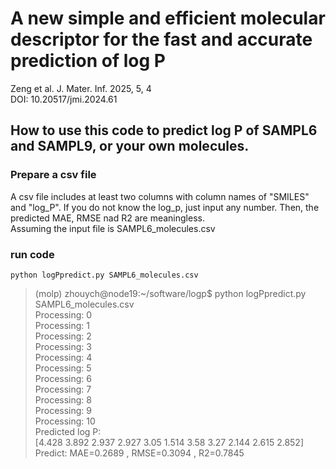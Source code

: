 # A new simple and efficient molecular descriptor for the fast and accurate prediction of log P   

Zeng et al. J. Mater. Inf. 2025, 5, 4  
DOI: 10.20517/jmi.2024.61  

## How to use this code to predict log P of SAMPL6 and SAMPL9, or your own molecules.

### Prepare a csv file  
A csv file includes at least two columns with column names of "SMILES" and "log_P". 
If you do not know the log_p, just input any number. Then, the predicted MAE, RMSE nad R2 are meaningless.  
Assuming the input file is SAMPL6_molecules.csv  

### run code

```
python logPpredict.py SAMPL6_molecules.csv
```

>(molp) zhouych@node19:~/software/logp$ python logPpredict.py SAMPL6_molecules.csv  
Processing:  0  
Processing:  1  
Processing:  2  
Processing:  3  
Processing:  4  
Processing:  5  
Processing:  6  
Processing:  7  
Processing:  8  
Processing:  9  
Processing:  10  
Predicted log P:  
[4.428 3.892 2.937 2.927 3.05  1.514 3.58  3.27  2.144 2.615 2.852]  
Predict: MAE=0.2689 , RMSE=0.3094 , R2=0.7845  
>


